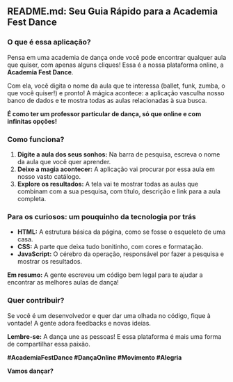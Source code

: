 ## **README.md: Seu Guia Rápido para a Academia Fest Dance**

### **O que é essa aplicação?**

Pensa em uma academia de dança onde você pode encontrar qualquer aula que quiser, com apenas alguns cliques! Essa é a nossa plataforma online, a **Academia Fest Dance**. 

Com ela, você digita o nome da aula que te interessa (ballet, funk, zumba, o que você quiser!) e pronto! A mágica acontece: a aplicação vasculha nosso banco de dados e te mostra todas as aulas relacionadas à sua busca. 

**É como ter um professor particular de dança, só que online e com infinitas opções!**

### **Como funciona?**

1. **Digite a aula dos seus sonhos:** Na barra de pesquisa, escreva o nome da aula que você quer aprender.
2. **Deixe a magia acontecer:** A aplicação vai procurar por essa aula em nosso vasto catálogo.
3. **Explore os resultados:** A tela vai te mostrar todas as aulas que combinam com a sua pesquisa, com título, descrição e link para a aula completa.

### **Para os curiosos: um pouquinho da tecnologia por trás**

* **HTML:** A estrutura básica da página, como se fosse o esqueleto de uma casa.
* **CSS:** A parte que deixa tudo bonitinho, com cores e formatação.
* **JavaScript:** O cérebro da operação, responsável por fazer a pesquisa e mostrar os resultados.

**Em resumo:** A gente escreveu um código bem legal para te ajudar a encontrar as melhores aulas de dança!

### **Quer contribuir?**

Se você é um desenvolvedor e quer dar uma olhada no código, fique à vontade! A gente adora feedbacks e novas ideias. 

**Lembre-se:** A dança une as pessoas! E essa plataforma é mais uma forma de compartilhar essa paixão.

**#AcademiaFestDance #DançaOnline #Movimento #Alegria**

**Vamos dançar?**
